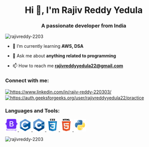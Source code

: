 <h1 align="center">Hi 👋, I'm Rajiv Reddy Yedula</h1>
<h3 align="center">A passionate developer from India</h3>

<p align="left"> <img src="https://komarev.com/ghpvc/?username=rajivreddy-2203&label=Profile%20views&color=0e75b6&style=flat" alt="rajivreddy-2203" /> </p>

- 🌱 I’m currently learning **AWS, DSA**

- 💬 Ask me about **anything related to programming**

- 📫 How to reach me **rajivreddyyedula22@gmail.com**

<h3 align="left">Connect with me:</h3>
<p align="left">
<a href="https://linkedin.com/in/rajiv-reddy-220303/" target="blank"><img align="center" src="https://raw.githubusercontent.com/rahuldkjain/github-profile-readme-generator/master/src/images/icons/Social/linked-in-alt.svg" alt="https://www.linkedin.com/in/rajiv-reddy-220303/" height="30" width="40" /></a>
<a href="https://auth.geeksforgeeks.org/user/https://auth.geeksforgeeks.org/user/rajivreddyyedula22/practice" target="blank"><img align="center" src="https://raw.githubusercontent.com/rahuldkjain/github-profile-readme-generator/master/src/images/icons/Social/geeks-for-geeks.svg" alt="https://auth.geeksforgeeks.org/user/rajivreddyyedula22/practice" height="30" width="40" /></a>
</p>

<h3 align="left">Languages and Tools:</h3>
<p align="left"> <a href="https://getbootstrap.com" target="_blank" rel="noreferrer"> <img src="https://raw.githubusercontent.com/devicons/devicon/master/icons/bootstrap/bootstrap-plain-wordmark.svg" alt="bootstrap" width="40" height="40"/> </a> <a href="https://www.cprogramming.com/" target="_blank" rel="noreferrer"> <img src="https://raw.githubusercontent.com/devicons/devicon/master/icons/c/c-original.svg" alt="c" width="40" height="40"/> </a> <a href="https://www.w3schools.com/cpp/" target="_blank" rel="noreferrer"> <img src="https://raw.githubusercontent.com/devicons/devicon/master/icons/cplusplus/cplusplus-original.svg" alt="cplusplus" width="40" height="40"/> </a> <a href="https://www.w3schools.com/css/" target="_blank" rel="noreferrer"> <img src="https://raw.githubusercontent.com/devicons/devicon/master/icons/css3/css3-original-wordmark.svg" alt="css3" width="40" height="40"/> </a> <a href="https://www.w3.org/html/" target="_blank" rel="noreferrer"> <img src="https://raw.githubusercontent.com/devicons/devicon/master/icons/html5/html5-original-wordmark.svg" alt="html5" width="40" height="40"/> </a> <a href="https://www.python.org" target="_blank" rel="noreferrer"> <img src="https://raw.githubusercontent.com/devicons/devicon/master/icons/python/python-original.svg" alt="python" width="40" height="40"/> </a> </p>

<p><img align="left" src="https://github-readme-stats.vercel.app/api/top-langs?username=rajivreddy-2203&show_icons=true&locale=en&layout=compact" alt="rajivreddy-2203" /></p>

